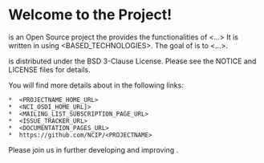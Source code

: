 Welcome to the <PROJECTNAME> Project!
=====================================

<PROJECTNAME> is an Open Source project the provides the functionalities of <...>
It is written in <PROGRAMMING LANGUAGE> using <BASED_TECHNOLOGIES>.
The goal of <PROJECTNAME> is to <...>.

<PROJECTNAME> is distributed under the BSD 3-Clause License.
Please see the NOTICE and LICENSE files for details.

You will find more details about <PROJECTNAME> in the following links:

    *  <PROJECTNAME_HOME_URL>
    *  <NCI_OSDI_HOME_URL]>
    *  <MAILING_LIST_SUBSCRIPTION_PAGE_URL>
    *  <ISSUE_TRACKER_URL>
    *  <DOCUMENTATION_PAGES_URL>
    *  https://github.com/NCIP/<PROJECTNAME>


Please join us in further developing and improving <PROJECTNAME>.
